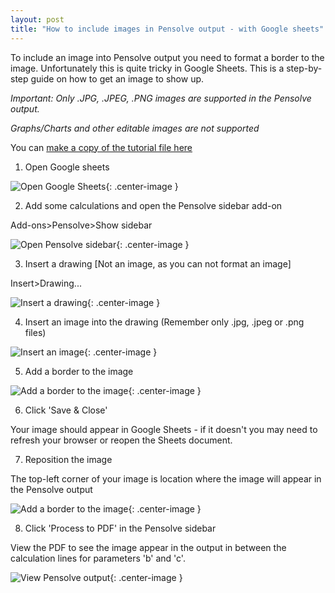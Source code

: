 ```yaml
---
layout: post
title: "How to include images in Pensolve output - with Google sheets"
---
```


To include an image into Pensolve output you need to format a border to the image. Unfortunately this is quite tricky in Google Sheets.
This is a step-by-step guide on how to get an image to show up.

*Important: Only .JPG, .JPEG, .PNG images are supported in the Pensolve output.*

*Graphs/Charts and other editable images are not supported*

You can [make a copy of the tutorial file here](https://docs.google.com/spreadsheets/d/1M3R3FRYkBOed3svG1Da6dg5cM20ZPSvmAFhLzVj-3j0/copy)

1) Open Google sheets

![Open Google Sheets](http://pensolve.com/blog/public/include-images-gsheets/open-google-sheets-1.png){: .center-image }

2) Add some calculations and open the Pensolve sidebar add-on

Add-ons>Pensolve>Show sidebar

![Open Pensolve sidebar](http://pensolve.com/blog/public/include-images-gsheets/open-pensolve-google-sheets-2.png){: .center-image }

3) Insert a drawing [Not an image, as you can not format an image]

Insert>Drawing...

![Insert a drawing](http://pensolve.com/blog/public/include-images-gsheets/insert-a-drawing-3.png){: .center-image }

4) Insert an image into the drawing (Remember only .jpg, .jpeg or .png files)

![Insert an image](http://pensolve.com/blog/public/include-images-gsheets/image-into-drawing-4.png){: .center-image }

5) Add a border to the image

![Add a border to the image](http://pensolve.com/blog/public/include-images-gsheets/add-border-to-image-5.png){: .center-image }

6) Click 'Save & Close'

Your image should appear in Google Sheets - if it doesn't you may need to refresh your browser or reopen the Sheets document.

7) Reposition the image 

The top-left corner of your image is location where the image will appear in the Pensolve output

![Add a border to the image](http://pensolve.com/blog/public/include-images-gsheets/reposition-image-in-sheets-7.png){: .center-image }

8) Click 'Process to PDF' in the Pensolve sidebar 

View the PDF to see the image appear in the output in between the calculation lines for parameters 'b' and 'c'.

![View Pensolve output](http://pensolve.com/blog/public/include-images-gsheets/view-image-in-pensolve-output-8.png){: .center-image }



